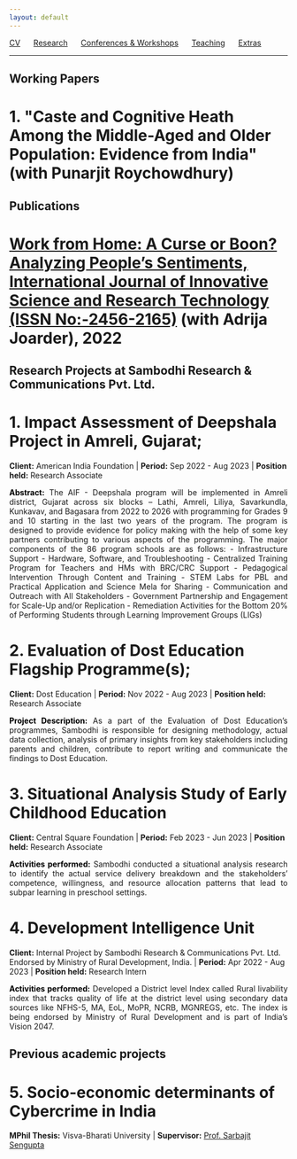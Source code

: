 ```yaml
---
layout: default
---
```


[CV](/assets/CV_Feb2024.pdf) <span style="margin-right: 20px;"></span> [Research](/research.md/) <span style="margin-right: 20px;"></span> [Conferences & Workshops](/conferences.md/) <span style="margin-right: 20px;"></span> [Teaching](/teaching.md/)<span style="margin-right: 20px;"></span> [Extras](/extras.md/)

<hr class="nav-separator">

## Working Papers

#  1. "Caste and Cognitive Heath Among the Middle-Aged and Older Population: Evidence from India" (with Punarjit Roychowdhury)


## Publications
#  [Work from Home: A Curse or Boon? Analyzing People’s Sentiments, International Journal of Innovative Science and Research Technology (ISSN No:-2456-2165)](https://ijisrt.com/work-from-home-a-curse-or-boon-analyzing-peoples-sentiments) (with Adrija Joarder), 2022


## Research Projects at Sambodhi Research & Communications Pvt. Ltd.

#  1. Impact Assessment of Deepshala Project in Amreli, Gujarat;
**Client:** American India Foundation | **Period:** Sep 2022 - Aug 2023 | **Position held:** Research Associate

<p style="text-align: justify;">
<b style="color: #000000;">Abstract:</b> The AIF - Deepshala program will be implemented in Amreli district, Gujarat across six blocks – Lathi, Amreli, Liliya, Savarkundla, Kunkavav, and Bagasara from 2022 to 2026 with programming for Grades 9 and 10 starting in the last two years of the program. The program is designed to provide evidence for policy making with the help of some key partners contributing to various aspects of the programming. The major components of the 86 program schools are as follows:
- Infrastructure Support - Hardware, Software, and Troubleshooting
- Centralized Training Program for Teachers and HMs with BRC/CRC Support
- Pedagogical Intervention Through Content and Training
- STEM Labs for PBL and Practical Application and Science Mela for Sharing
- Communication and Outreach with All Stakeholders
- Government Partnership and Engagement for Scale-Up and/or Replication
- Remediation Activities for the Bottom 20% of Performing Students through Learning Improvement Groups (LIGs)
</p>


# 2. Evaluation of Dost Education Flagship Programme(s);
**Client:** Dost Education | **Period:** Nov 2022 - Aug 2023 | **Position held:** Research Associate

<p style="text-align: justify;">
<b style="color: #000000;">Project Description:</b> As a part of the Evaluation of Dost Education’s programmes, Sambodhi is
responsible for designing methodology, actual data collection, analysis of primary insights from key stakeholders including parents and children, contribute to report writing and communicate the findings to Dost Education.
</p>

# 3. Situational Analysis Study of Early Childhood Education
**Client:** Central Square Foundation | **Period:** Feb 2023 - Jun 2023 | **Position held:** Research Associate

<p style="text-align: justify;">
<b style="color: #000000;">Activities performed:</b> Sambodhi conducted a situational analysis research to identify the actual service delivery breakdown and the stakeholders’ competence, willingness, and resource allocation patterns that lead to subpar learning in preschool settings.
</p>

# 4. Development Intelligence Unit
**Client:** Internal Project by Sambodhi Research & Communications Pvt. Ltd. Endorsed by Ministry of Rural Development, India. | **Period:** Apr 2022 - Aug 2023 | **Position held:** Research Intern

<p style="text-align: justify;">
<b style="color: #000000;">Activities performed:</b> Developed a District level Index called Rural livability index that tracks quality of life at the district level using secondary data sources like NFHS-5, MA, EoL, MoPR, NCRB, MGNREGS, etc. The index is being endorsed by Ministry of Rural Development and is part of India’s Vision 2047.
</p>


## Previous academic projects
# 5. Socio-economic determinants of Cybercrime in India
**MPhil Thesis:** Visva-Bharati University | **Supervisor:** [Prof. Sarbajit Sengupta](https://www.visvabharati.ac.in/sarbajitsengupta.html)




